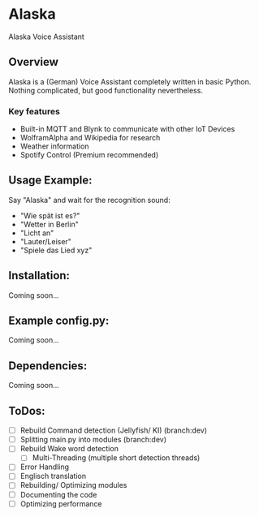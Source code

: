 # Alaska
Alaska Voice Assistant

## Overview
Alaska is a (German) Voice Assistant completely written in basic Python. Nothing complicated, but good functionality nevertheless.

### Key features
- Built-in MQTT and Blynk to communicate with other IoT Devices
- WolframAlpha and Wikipedia for research
- Weather information
- Spotify Control (Premium recommended)


## Usage Example:
Say "Alaska" and wait for the recognition sound:
- "Wie spät ist es?"
- "Wetter in Berlin"
- "Licht an"
- "Lauter/Leiser"
- "Spiele das Lied xyz"


## Installation:
Coming soon...


## Example config.py:
Coming soon...


## Dependencies:
Coming soon...


## ToDos:
- [ ] Rebuild Command detection (Jellyfish/ KI)     (branch:dev)
- [ ] Splitting main.py into modules      (branch:dev)
- [ ] Rebuild Wake word detection
  - [ ] Multi-Threading (multiple short detection threads)
- [ ] Error Handling
- [ ] Englisch translation
- [ ] Rebuilding/ Optimizing modules
- [ ] Documenting the code
- [ ] Optimizing performance
